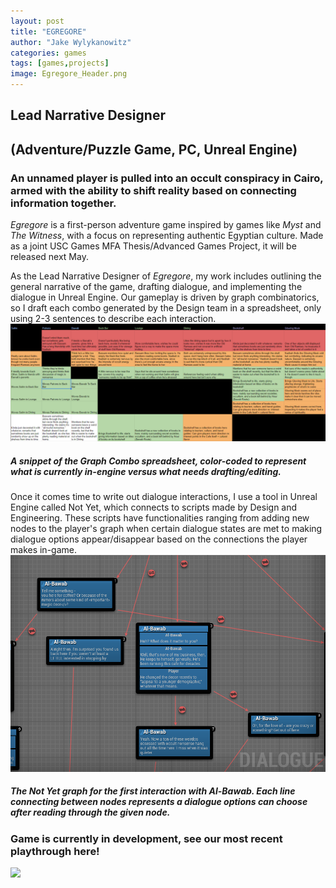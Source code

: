 ```yaml
---
layout: post
title: "EGREGORE"
author: "Jake Wylykanowitz"
categories: games
tags: [games,projects]
image: Egregore_Header.png
---
```


## Lead Narrative Designer
## (Adventure/Puzzle Game, PC, Unreal Engine)
### An unnamed player is pulled into an occult conspiracy in Cairo, armed with the ability to shift reality based on connecting information together.

_Egregore_ is a first-person adventure game inspired by games like _Myst_ and _The Witness_, with a focus on representing authentic Egyptian culture. Made as a joint USC Games MFA Thesis/Advanced Games Project, it will be released next May. 

As the Lead Narrative Designer of _Egregore_, my work includes outlining the general narrative of the game, drafting dialogue, and implementing the dialogue in Unreal Engine. Our gameplay is driven by graph combinatorics, so I draft each combo generated by the Design team in a spreadsheet, only using 2-3 sentences to describe each interaction. 
![](/assets/img/Egregore_Combos.png)
##### A snippet of the Graph Combo spreadsheet, color-coded to represent what is currently in-engine versus what needs drafting/editing.
Once it comes time to write out dialogue interactions, I use a tool in Unreal Engine called Not Yet, which connects to scripts made by Design and Engineering. These scripts have functionalities ranging from adding new nodes to the player's graph when certain dialogue states are met to making dialogue options appear/disappear based on the connections the player makes in-game.
![](/assets/img/Egregore_NotYet.png)
##### The Not Yet graph for the first interaction with Al-Bawab. Each line connecting between nodes represents a dialogue options can choose after reading through the given node.
### Game is currently in development, see our most recent playthrough here!
![]((https://drive.google.com/file/d/1TwmVFqOg_VDKM66TK5MvoukNGS9FQ1e-/view?usp=sharing))
